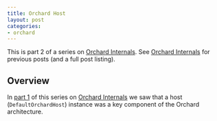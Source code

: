 ```yaml
---
title: Orchard Host
layout: post
categories:
- orchard
---
```


This is part 2 of a series on [Orchard Internals][]. See [Orchard Internals][] for previous posts (and a full post listing).

## Overview

In [part 1][Orchard Startup] of this series on [Orchard Internals][] we saw that a host (`DefaultOrchardHost`) instance was a key component of the Orchard architecture.

[Orchard Startup]: /orchard/2011/09/01/orchard-host.html
[Orchard Internals]: /orchard/2011/08/26/orchard-internals-series.html

